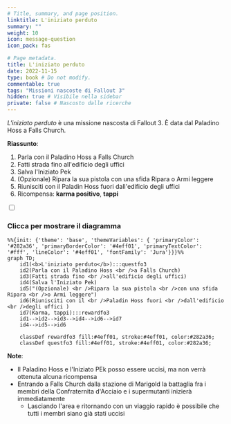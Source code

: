 ```yaml
---
# Title, summary, and page position.
linktitle: L'iniziato perduto
summary: ""
weight: 10
icon: message-question
icon_pack: fas

# Page metadata.
title: L'iniziato perduto
date: 2022-11-15
type: book # Do not modify.
commentable: true
tags: "Missioni nascoste di Fallout 3"
hidden: true # Visibile nella sidebar
private: false # Nascosto dalle ricerche
---
```


<div class="fo3">

*L'iniziato perduto* è una missione nascosta di Fallout 3. È data dal Paladino Hoss a Falls Church.

**Riassunto**:
1. Parla con il Paladino Hoss a Falls Church
2. Fatti strada fino all'edificio degli uffici
3. Salva l'Iniziato Pek
4. (Opzionale) Ripara la sua pistola con una sfida Ripara o Armi leggere
5. Riunisciti con il Paladin Hoss fuori dall'edificio degli uffici
6. Ricompensa: **karma positivo**, **tappi**


<section class="chart-collapse">
<input type="checkbox" name="collapse2" id="handle2">
<h3 class="handle">
<label for="handle2">Clicca per mostrare il diagramma</label>
</h3>
<div class="content">

```mermaid
%%{init: {'theme': 'base', 'themeVariables': { 'primaryColor': '#282a36', 'primaryBorderColor': '#4eff01', 'primaryTextColor': '#fff', 'lineColor': '#4eff01', 'fontFamily': 'Jura'}}}%%
graph TD;
    id1(<b>L'iniziato perduto</b>):::questfo3
    id2(Parla con il Paladino Hoss <br />a Falls Church)
    id3(Fatti strada fino <br />all'edificio degli uffici)
    id4(Salva l'Iniziato Pek)
    id5("(Opzionale) <br />Ripara la sua pistola <br />con una sfida Ripara <br />o Armi leggere")
    id6(Riunisciti con il <br />Paladin Hoss fuori <br />dall'edificio <br />degli uffici )
    id7(Karma, tappi):::rewardfo3
    id1-->id2-->id3-->id4-->id6-->id7
    id4-->id5-->id6
    
    classDef rewardfo3 fill:#4eff01, stroke:#4eff01, color:#282a36;
    classDef questfo3 fill:#4eff01, stroke:#4eff01, color:#282a36;
```

</div>
</section>

**Note**:
- Il Paladino Hoss e l'Iniziato PEk posso essere uccisi, ma non verrà ottenuta alcuna ricompensa 
- Entrando a Falls Church dalla stazione di Marigold la battaglia fra i membri della Confraternita d'Acciaio e i supermutanti inizierà immediatamente
  - Lasciando l'area e ritornando con un viaggio rapido è possibile che tutti i membri siano già stati uccisi


</div>